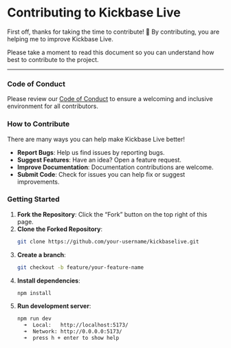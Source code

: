 # Contributing to Kickbase Live

First off, thanks for taking the time to contribute! 🎉 By contributing, you are helping me to improve Kickbase Live.

Please take a moment to read this document so you can understand how best to contribute to the project.

---

### Code of Conduct

Please review our [Code of Conduct](CODE_OF_CONDUCT.md) to ensure a welcoming and inclusive environment for all contributors.

### How to Contribute

There are many ways you can help make Kickbase Live better!

-   **Report Bugs**: Help us find issues by reporting bugs.
-   **Suggest Features**: Have an idea? Open a feature request.
-   **Improve Documentation**: Documentation contributions are welcome.
-   **Submit Code**: Check for issues you can help fix or suggest improvements.

### Getting Started

1. **Fork the Repository**: Click the “Fork” button on the top right of this page.
2. **Clone the Forked Repository**:
    ```bash
    git clone https://github.com/your-username/kickbaselive.git
    ```
3. **Create a branch**:
    ```bash
    git checkout -b feature/your-feature-name
    ```
4. **Install dependencies**:
    ```bash
    npm install
    ```
5. **Run development server**:
    ```bash
    npm run dev
      ➜  Local:   http://localhost:5173/
      ➜  Network: http://0.0.0.0:5173/
      ➜  press h + enter to show help
    ```
